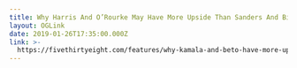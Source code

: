 ```yaml
---
title: Why Harris And O’Rourke May Have More Upside Than Sanders And Biden
layout: OGLink
date: 2019-01-26T17:35:00.000Z
link: >-
  https://fivethirtyeight.com/features/why-kamala-and-beto-have-more-upside-than-joe-and-bernie/
---
```


